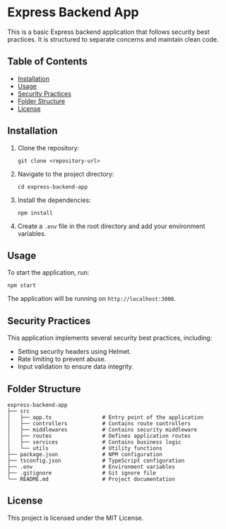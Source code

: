 # Express Backend App

This is a basic Express backend application that follows security best practices. It is structured to separate concerns and maintain clean code.

## Table of Contents

- [Installation](#installation)
- [Usage](#usage)
- [Security Practices](#security-practices)
- [Folder Structure](#folder-structure)
- [License](#license)

## Installation

1. Clone the repository:
   ```
   git clone <repository-url>
   ```

2. Navigate to the project directory:
   ```
   cd express-backend-app
   ```

3. Install the dependencies:
   ```
   npm install
   ```

4. Create a `.env` file in the root directory and add your environment variables.

## Usage

To start the application, run:
```
npm start
```

The application will be running on `http://localhost:3000`.

## Security Practices

This application implements several security best practices, including:

- Setting security headers using Helmet.
- Rate limiting to prevent abuse.
- Input validation to ensure data integrity.

## Folder Structure

```
express-backend-app
├── src
│   ├── app.ts                # Entry point of the application
│   ├── controllers           # Contains route controllers
│   ├── middlewares           # Contains security middleware
│   ├── routes                # Defines application routes
│   ├── services              # Contains business logic
│   └── utils                 # Utility functions
├── package.json              # NPM configuration
├── tsconfig.json             # TypeScript configuration
├── .env                      # Environment variables
├── .gitignore                # Git ignore file
└── README.md                 # Project documentation
```

## License

This project is licensed under the MIT License.